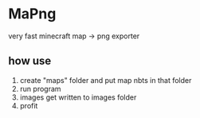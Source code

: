 # MaPng
very fast minecraft map -> png exporter

## how use
1. create "maps" folder and put map nbts in that folder
2. run program
3. images get written to images folder
4. profit
